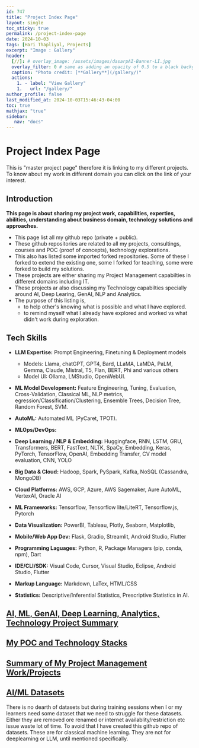 ```yaml
---
id: 747
title: "Project Index Page"
layout: single
toc_sticky: true
permalink: /project-index-page
date: 2024-10-03
tags: [Hari Thapliyal, Projects]
excerpt: "Image : Gallery"
header:
  [//]: # overlay_image: /assets/images/dasarpAI-Banner-LI.jpg
  overlay_filter: 0 # same as adding an opacity of 0.5 to a black background
  caption: "Photo credit: [**Gallery**](/gallery/)"
  actions:
    1. - label: "View Gallery"
    1.   url: "/gallery/"
author_profile: false
last_modified_at: 2024-10-03T15:46:43-04:00
toc: true
mathjax: "true"
sidebar:
   nav: "docs"
---
```


# Project Index Page
This is "master project page" therefore it is linking to my different projects. To know about my work in different domain you can click on the link of your interest.

## Introduction
**This page is about sharing my project work, capabilities, experties, abilities, understanding about business domain, technology solutions and approaches.**

- This page list all my github repo (private + public). 
- These github repositories are related to all my projects, consultings, courses and POC (proof of concepts), technology explorations.
- This also has listed some imported forked repositories. Some of these I forked to extend the existing one, some I forked for teaching, some were forked to build my solutions.
- These projects are either sharing my Project Management capabilties in different domains including IT.
- These projects ar also discussing my Technology capabilties specially around AI, Deep Learing, GenAI, NLP and Analytics.
- The purpose of this listing is, 
	- to help other's knowing what is possible and what I have explored. 
	- to remind myself what I already have explored and worked vs what didn't work during exploration.
	
## Tech Skills

- **LLM Expertise:** Prompt Engineering, Finetuning & Deployment models 
	- Models: Llama, chatGPT, GPT4, Bard, LLaMA, LaMDA, PaLM, Gemma, Claude, Mistral, T5, Flan, BERT, Phi and various others
	- Model UI: Ollama, LMStudio, OpenWebUI.

- **ML Model Development:** Feature Engineering, Tuning, Evaluation, Cross-Validation, Classical ML, NLP metrics, egression/Classification/Clustering, Ensemble Trees, Decision Tree, Random Forest, SVM.

- **AutoML:** Automated ML (PyCaret, TPOT).

- **MLOps/DevOps:**

- **Deep Learning / NLP & Embedding:** Huggingface, RNN, LSTM, GRU, Transformers, BERT, FastText, NLTK, SpaCy, Embedding, Keras, PyTorch, TensorFlow, OpenAI, Embedding Transfer, CV model evaluation, CNN, YOLO

- **Big Data & Cloud:** Hadoop, Spark, PySpark, Kafka, NoSQL (Cassandra, MongoDB)

- **Cloud Platforms:** AWS, GCP, Azure, AWS Sagemaker, Aure AutoML, VertexAI, Oracle AI

- **ML Frameworks:** Tensorflow, Tensorflow lite/LiteRT, Tensorflow.js, Pytorch 

- **Data Visualization:** PowerBI, Tableau, Plotly, Seaborn, Matplotlib,

- **Mobile/Web App Dev:** Flask, Gradio, Streamlit, Android Studio, Flutter

- **Programming Laguages:** Python, R, Package Managers (pip, conda, npm), Dart

- **IDE/CLI/SDK:** Visual Code, Cursor, Visual Studio, Eclipse, Android Studio, Flutter

- **Markup Language:** Markdown, LaTex, HTML/CSS

- **Statistics:** Descriptive/Inferential Statistics, Prescriptive Statistics in AI.


## [AI, ML, GenAI, Deep Learning, Analytics, Technology Project Summary](/summary-of-al-ml-projects)

## [My POC and Technology Stacks](/summary-of-my-technology-stacks)

## [Summary of My Project Management Work/Projects](/summary-of-management-projects)

## [AI/ML Datasets](https://github.com/dasarpai/DAI-Datasets)
There is no dearth of datasets but during training sessions when I or my learners need some dataset that we need to struggle for these datasets. Either they are removed ore renamed or internet availablity/restriction etc issue waste lot of time. To avoid that I have created this github repo of datasets. These are for classical machine learning. They are not for deeplearning or LLM, until mentioned specifically. 
